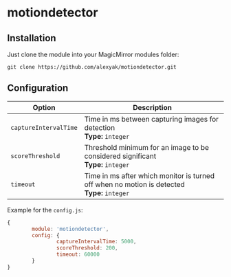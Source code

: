 # motiondetector

## Installation

Just clone the module into your MagicMirror modules folder:

```
git clone https://github.com/alexyak/motiondetector.git
```


## Configuration

|Option|Description|
|---|---|
|`captureIntervalTime`|Time in ms between capturing images for detection<br>**Type:** `integer`|
|`scoreThreshold`|Threshold minimum for an image to be considered significant<br>**Type:** `integer`|
|`timeout`|Time in ms after which monitor is turned off when no motion is detected<br>**Type:** `integer`|

Example for the `config.js`:

``` JavaScript
{
        module: 'motiondetector',
        config: {
                captureIntervalTime: 5000,
                scoreThreshold: 200,
                timeout: 60000
        }
}
```
